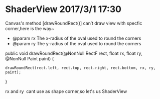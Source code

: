 # ShaderView 2017/3/1 17:30
Canvas's method [drawRoundRect()] can’t draw view with specfic corner,here is the way~
* @param rx    The x-radius of the oval used to round the corners
* @param ry    The y-radius of the oval used to round the corners

public void drawRoundRect(@NonNull RectF rect, float rx, float ry, @NonNull Paint paint) {

    drawRoundRect(rect.left, rect.top, rect.right, rect.bottom, rx, ry, paint);
    
}
 <shape xmlns:android="http://schemas.android.com/apk/res/android">
    <solid android:color="#FF00BCD4"/>
    <corners
         android:bottomLeftRadius="8dp"
        android:bottomRightRadius="8dp"
         android:topLeftRadius="8dp"
         android:topRightRadius="8dp"/>
  </shape>
 
 rx and ry  cant use as shape corner,so let's us ShaderView
     
